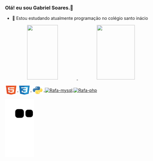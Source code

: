 ### Olá! eu sou Gabriel Soares.👋

- 🌱 Estou estudando atualmente programação no colégio santo inácio

<div align="center">
  <a href="https://github.com/Gabriel3410">
  <img width="45%" height="180em" src="https://github-readme-stats.vercel.app/api?username=Gabriel3410&show_icons=true&theme=merko&include_all_commits=true&count_private=true"/>
  <img width="50%" height="180em" src="https://github-readme-stats.vercel.app/api/top-langs/?username=Gabriel3410&layout=compact&langs_count=7&theme=merko"/>
</div>
<div style="display: inline_block"><br>
<img align="center" alt="Rafa-HTML" height="30" width="40" src="https://raw.githubusercontent.com/devicons/devicon/master/icons/html5/html5-original.svg">
<img align="center" alt="Rafa-CSS" height="30" width="40" src="https://raw.githubusercontent.com/devicons/devicon/master/icons/css3/css3-original.svg">
<img align="center" alt="Rafa-Python" height="30" width="40" src="https://raw.githubusercontent.com/devicons/devicon/master/icons/python/python-original.svg">
<img align="center" alt="Rafa-mysql" height="30" width="40" src="https://cdn.jsdelivr.net/gh/devicons/devicon/icons/mysql/mysql-original.svg" />
<img align="center" alt="Rafa-php" height="30" width="40" src="https://cdn.jsdelivr.net/gh/devicons/devicon/icons/php/php-plain.svg" />
</div>
  
![snake eif](https://github.com/Gabriel3410/Gabriel3410/blob/output/github-contribution-grid-snake.svg)
